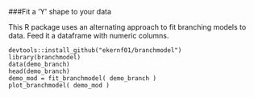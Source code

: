 ###Fit a 'Y' shape to your data

This R package uses an alternating approach to fit branching models to data. Feed it a dataframe with numeric columns.
	
	devtools::install_github("ekernf01/branchmodel")
	library(branchmodel)
	data(demo_branch)
	head(demo_branch)
	demo_mod = fit_branchmodel( demo_branch )
	plot_branchmodel( demo_mod )